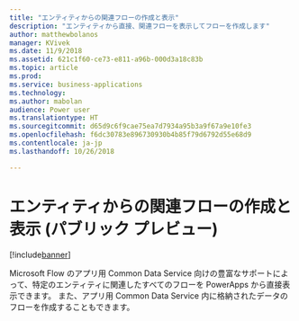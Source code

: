 ```yaml
---
title: "エンティティからの関連フローの作成と表示"
description: "エンティティから直接、関連フローを表示してフローを作成します"
author: matthewbolanos
manager: KVivek
ms.date: 11/9/2018
ms.assetid: 621c1f60-ce73-e811-a96b-000d3a18c83b
ms.topic: article
ms.prod: 
ms.service: business-applications
ms.technology: 
ms.author: mabolan
audience: Power user
ms.translationtype: HT
ms.sourcegitcommit: d65d9c6f9cae75ea7d7934a95b3a9f67a9e10fe3
ms.openlocfilehash: f6dc30783e896730930b4b85f79d6792d55e68d9
ms.contentlocale: ja-jp
ms.lasthandoff: 10/26/2018

---
```

# <a name="create-and-view-related-flows-from-an-entity-public-preview"></a>エンティティからの関連フローの作成と表示 (パブリック プレビュー)


[!include[banner](../../includes/banner.md)]

Microsoft Flow のアプリ用 Common Data Service 向けの豊富なサポートによって、特定のエンティティに関連したすべてのフローを PowerApps から直接表示できます。 また、アプリ用 Common Data Service 内に格納されたデータのフローを作成することもできます。

